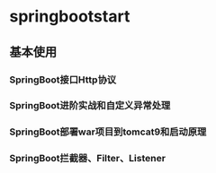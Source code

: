 # springbootstart

## 基本使用

### SpringBoot接口Http协议


### SpringBoot进阶实战和自定义异常处理

### SpringBoot部署war项目到tomcat9和启动原理

### SpringBoot拦截器、Filter、Listener
